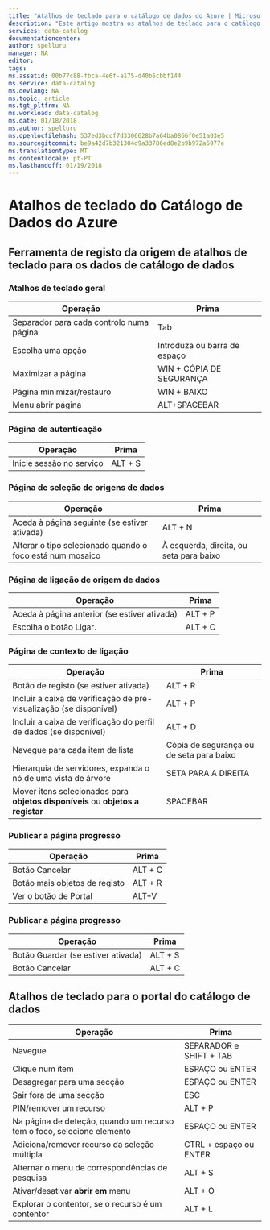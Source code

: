 ```yaml
---
title: "Atalhos de teclado para o catálogo de dados do Azure | Microsoft Docs"
description: "Este artigo mostra os atalhos de teclado para o catálogo de dados do Azure."
services: data-catalog
documentationcenter: 
author: spelluru
manager: NA
editor: 
tags: 
ms.assetid: 00b77c88-fbca-4e6f-a175-d40b5cbbf144
ms.service: data-catalog
ms.devlang: NA
ms.topic: article
ms.tgt_pltfrm: NA
ms.workload: data-catalog
ms.date: 01/18/2018
ms.author: spelluru
ms.openlocfilehash: 537ed3bccf7d3306628b7a64ba0866f0e51a03e5
ms.sourcegitcommit: be9a42d7b321304d9a33786ed8e2b9b972a5977e
ms.translationtype: MT
ms.contentlocale: pt-PT
ms.lasthandoff: 01/19/2018
---
```

# <a name="keyboard-shortcuts-for-azure-data-catalog"></a>Atalhos de teclado do Catálogo de Dados do Azure
## <a name="keyboard-shortcuts-for-the-data-catalog-data-source-registration-tool"></a>Ferramenta de registo da origem de atalhos de teclado para os dados de catálogo de dados
### <a name="general-keyboard-shortcuts"></a>Atalhos de teclado geral
| Operação | Prima |
| --- | --- |
| Separador para cada controlo numa página |Tab |
| Escolha uma opção |Introduza ou barra de espaço |
| Maximizar a página |WIN + CÓPIA DE SEGURANÇA |
| Página minimizar/restauro |WIN + BAIXO |
| Menu abrir página |ALT+SPACEBAR |

### <a name="authentication-page"></a>Página de autenticação
| Operação | Prima |
| --- | --- |
| Inicie sessão no serviço |ALT + S |

### <a name="data-source-selection-page"></a>Página de seleção de origens de dados
| Operação | Prima |
| --- | --- |
| Aceda à página seguinte (se estiver ativada) |ALT + N |
| Alterar o tipo selecionado quando o foco está num mosaico |À esquerda, direita, ou seta para baixo |

### <a name="data-source-connection-page"></a>Página de ligação de origem de dados
| Operação | Prima |
| --- | --- |
| Aceda à página anterior (se estiver ativada) |ALT + P |
| Escolha o botão Ligar. |ALT + C |

### <a name="connection-context-page"></a>Página de contexto de ligação
| Operação | Prima |
| --- | --- |
| Botão de registo (se estiver ativada) |ALT + R |
| Incluir a caixa de verificação de pré-visualização (se disponível) |ALT + P |
| Incluir a caixa de verificação do perfil de dados (se disponível) |ALT + D |
| Navegue para cada item de lista |Cópia de segurança ou de seta para baixo |
| Hierarquia de servidores, expanda o nó de uma vista de árvore |SETA PARA A DIREITA |
| Mover itens selecionados para **objetos disponíveis** ou **objetos a registar** |SPACEBAR |

### <a name="publish-progress-page"></a>Publicar a página progresso
| Operação | Prima |
| --- | --- |
| Botão Cancelar |ALT + C |
| Botão mais objetos de registo |ALT + R |
| Ver o botão de Portal |ALT+V |

### <a name="publish-progress-page"></a>Publicar a página progresso
| Operação | Prima |
| --- | --- |
| Botão Guardar (se estiver ativada) |ALT + S |
| Botão Cancelar |ALT + C |

## <a name="keyboard-shortcuts-for-the-data-catalog-portal"></a>Atalhos de teclado para o portal do catálogo de dados
| Operação | Prima |
| --- | --- |
| Navegue |SEPARADOR e SHIFT + TAB |
| Clique num item |ESPAÇO ou ENTER |
| Desagregar para uma secção |ESPAÇO ou ENTER |
| Sair fora de uma secção |ESC |
| PIN/remover um recurso |ALT + P |
| Na página de deteção, quando um recurso tem o foco, selecione elemento |ESPAÇO ou ENTER |
| Adiciona/remover recurso da seleção múltipla |CTRL + espaço ou ENTER |
| Alternar o menu de correspondências de pesquisa |ALT + S |
| Ativar/desativar **abrir em** menu |ALT + O |
| Explorar o contentor, se o recurso é um contentor |ALT + L |

